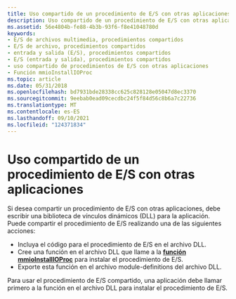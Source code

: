```yaml
---
title: Uso compartido de un procedimiento de E/S con otras aplicaciones
description: Uso compartido de un procedimiento de E/S con otras aplicaciones
ms.assetid: 56e4804b-fe88-4b3b-93f6-f8e41048780d
keywords:
- E/S de archivos multimedia, procedimientos compartidos
- E/S de archivo, procedimientos compartidos
- entrada y salida (E/S), procedimientos compartidos
- E/S (entrada y salida), procedimientos compartidos
- uso compartido de procedimientos de E/S con otras aplicaciones
- Función mmioInstallIOProc
ms.topic: article
ms.date: 05/31/2018
ms.openlocfilehash: bd7931bde28338cc625c828128e05047d8ec3370
ms.sourcegitcommit: 9eebab0ead09cecdbc24f5f84d56c8b6a7c22736
ms.translationtype: MT
ms.contentlocale: es-ES
ms.lasthandoff: 09/10/2021
ms.locfileid: "124371834"
---
```

# <a name="sharing-an-io-procedure-with-other-applications"></a>Uso compartido de un procedimiento de E/S con otras aplicaciones

Si desea compartir un procedimiento de E/S con otras aplicaciones, debe escribir una biblioteca de vínculos dinámicos (DLL) para la aplicación. Puede compartir el procedimiento de E/S realizando una de las siguientes acciones:

-   Incluya el código para el procedimiento de E/S en el archivo DLL.
-   Cree una función en el archivo DLL que llame a la [**función mmioInstallIOProc**](/windows/win32/api/mmiscapi/nf-mmiscapi-mmioinstallioproc) para instalar el procedimiento de E/S.
-   Exporte esta función en el archivo module-definitions del archivo DLL.

Para usar el procedimiento de E/S compartido, una aplicación debe llamar primero a la función en el archivo DLL para instalar el procedimiento de E/S.

 

 
